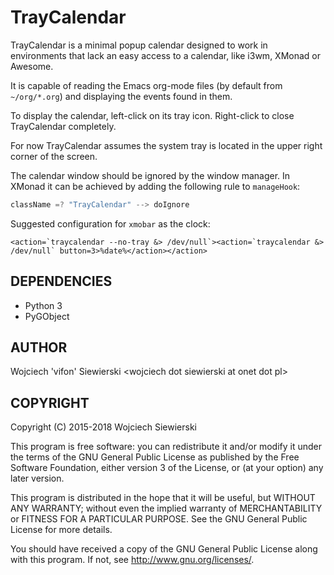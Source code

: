 TrayCalendar
============

TrayCalendar is a minimal popup calendar designed to work in
environments that lack an easy access to a calendar, like i3wm, XMonad
or Awesome.

It is capable of reading the Emacs org-mode files (by default from
`~/org/*.org`) and displaying the events found in them.

To display the calendar, left-click on its tray icon. Right-click to
close TrayCalendar completely.

For now TrayCalendar assumes the system tray is located in the upper
right corner of the screen.

The calendar window should be ignored by the window manager. In XMonad it can be achieved by adding the following rule to `manageHook`:

```haskell
className =? "TrayCalendar" --> doIgnore
```

Suggested configuration for `xmobar` as the clock:

```
<action=`traycalendar --no-tray &> /dev/null`><action=`traycalendar &> /dev/null` button=3>%date%</action></action>
```

DEPENDENCIES
------------

- Python 3
- PyGObject

AUTHOR
------

Wojciech 'vifon' Siewierski \<wojciech dot siewierski at onet dot pl\>

COPYRIGHT
---------

Copyright (C) 2015-2018  Wojciech Siewierski

This program is free software: you can redistribute it and/or modify
it under the terms of the GNU General Public License as published by
the Free Software Foundation, either version 3 of the License, or
(at your option) any later version.

This program is distributed in the hope that it will be useful,
but WITHOUT ANY WARRANTY; without even the implied warranty of
MERCHANTABILITY or FITNESS FOR A PARTICULAR PURPOSE.  See the
GNU General Public License for more details.

You should have received a copy of the GNU General Public License
along with this program.  If not, see <http://www.gnu.org/licenses/>.
